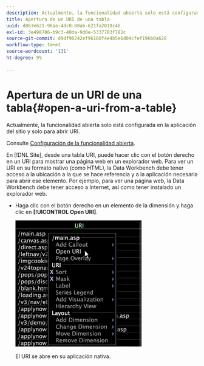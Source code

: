 ```yaml
---
description: Actualmente, la funcionalidad abierta solo está configurada en la aplicación del sitio y solo para abrir URI.
title: Apertura de un URI de una tabla
uuid: d863e621-96ae-4dc0-80ab-621fa2019c4b
exl-id: 3e498786-b9c3-40da-9d0e-5337783f782c
source-git-commit: d9df90242ef96188f4e4b5e6d04cfef196b0a628
workflow-type: tm+mt
source-wordcount: '131'
ht-degree: 9%

---
```


# Apertura de un URI de una tabla{#open-a-uri-from-a-table}

Actualmente, la funcionalidad abierta solo está configurada en la aplicación del sitio y solo para abrir URI.

Consulte [Configuración de la funcionalidad abierta](../../../../home/c-get-started/c-intf-anlys-ftrs/c-config-open-funct.md#concept-854e6dc8bef34e6aa4ccfb7a8929af4d).

En [!DNL Site], desde una tabla URI, puede hacer clic con el botón derecho en un URI para mostrar una página web en un explorador web. Para ver un URI en su formato nativo (como HTML), la Data Workbench debe tener acceso a la ubicación a la que se hace referencia y a la aplicación necesaria para abrir ese elemento. Por ejemplo, para ver una página web, la Data Workbench debe tener acceso a Internet, así como tener instalado un explorador web.

* Haga clic con el botón derecho en un elemento de la dimensión y haga clic en **[!UICONTROL Open URI]**.

   ![](assets/mnu_Table_OpenURI.png)

   El URI se abre en su aplicación nativa.

